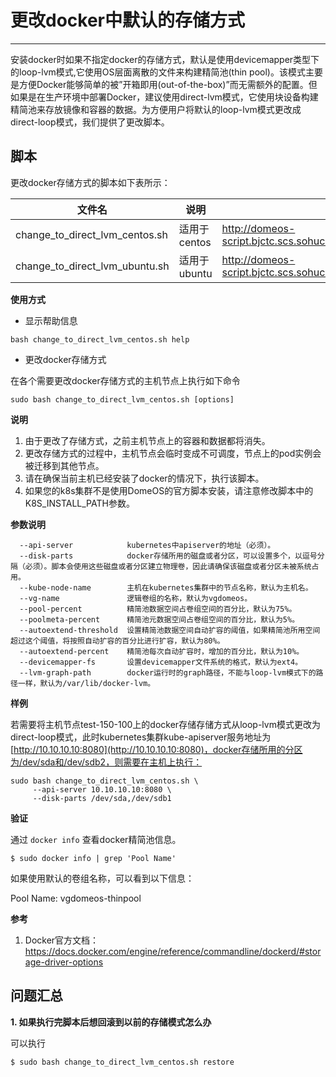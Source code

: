 # 更改docker中默认的存储方式

---

安装docker时如果不指定docker的存储方式，默认是使用devicemapper类型下的loop-lvm模式,它使用OS层面离散的文件来构建精简池(thin pool)。该模式主要是方便Docker能够简单的被”开箱即用(out-of-the-box)”而无需额外的配置。但如果是在生产环境中部署Docker，建议使用direct-lvm模式，它使用块设备构建精简池来存放镜像和容器的数据。为方便用户将默认的loop-lvm模式更改成direct-loop模式，我们提供了更改脚本。

## 脚本

更改docker存储方式的脚本如下表所示：

|文件名|说明|下载地址|
|--|--|--|
|change_to_direct_lvm_centos.sh|适用于centos|http://domeos-script.bjctc.scs.sohucs.com/change_to_direct_lvm_centos.sh|
|change_to_direct_lvm_ubuntu.sh|适用于ubuntu|http://domeos-script.bjctc.scs.sohucs.com/change_to_direct_lvm_ubuntu.sh|

**使用方式**

* 显示帮助信息

```
bash change_to_direct_lvm_centos.sh help
```

* 更改docker存储方式

在各个需要更改docker存储方式的主机节点上执行如下命令

    sudo bash change_to_direct_lvm_centos.sh [options]

**说明**

1. 由于更改了存储方式，之前主机节点上的容器和数据都将消失。
2. 更改存储方式的过程中，主机节点会临时变成不可调度，节点上的pod实例会被迁移到其他节点。
3. 请在确保当前主机已经安装了docker的情况下，执行该脚本。
4. 如果您的k8s集群不是使用DomeOS的官方脚本安装，请注意修改脚本中的K8S_INSTALL_PATH参数。

**参数说明**

```
  --api-server            kubernetes中apiserver的地址（必须）。
  --disk-parts            docker存储所用的磁盘或者分区，可以设置多个，以逗号分隔（必须）。脚本会使用这些磁盘或者分区建立物理卷，因此请确保该磁盘或者分区未被系统占用。
  --kube-node-name        主机在kubernetes集群中的节点名称，默认为主机名。
  --vg-name               逻辑卷组的名称，默认为vgdomeos。
  --pool-percent          精简池数据空间占卷组空间的百分比，默认为75%。
  --poolmeta-percent      精简池元数据空间占卷组空间的百分比，默认为5%。
  --autoextend-threshold  设置精简池数据空间自动扩容的阈值，如果精简池所用空间超过这个阈值，将按照自动扩容的百分比进行扩容，默认为80%。
  --autoextend-percent    精简池每次自动扩容时，增加的百分比，默认为10%。
  --devicemapper-fs       设置devicemapper文件系统的格式，默认为ext4。
  --lvm-graph-path        docker运行时的graph路径，不能与loop-lvm模式下的路径一样，默认为/var/lib/docker-lvm。
```


**样例**

若需要将主机节点test-150-100上的docker存储存储方式从loop-lvm模式更改为direct-loop模式，此时kubernetes集群kube-apiserver服务地址为[http://10.10.10.10:8080](http://10.10.10.10:8080)，docker存储所用的分区为/dev/sda和/dev/sdb2，则需要在主机上执行：

    sudo bash change_to_direct_lvm_centos.sh \
         --api-server 10.10.10.10:8080 \
         --disk-parts /dev/sda,/dev/sdb1

	
**验证**

通过
```docker info```
查看docker精简池信息。

```
$ sudo docker info | grep 'Pool Name'
```

如果使用默认的卷组名称，可以看到以下信息：

Pool Name: vgdomeos-thinpool

**参考**

1. Docker官方文档：https://docs.docker.com/engine/reference/commandline/dockerd/#storage-driver-options

## 问题汇总

**1. 如果执行完脚本后想回滚到以前的存储模式怎么办**

可以执行
```
$ sudo bash change_to_direct_lvm_centos.sh restore
```

